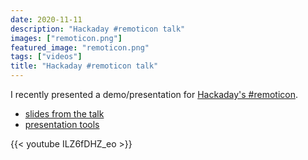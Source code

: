```yaml
---
date: 2020-11-11
description: "Hackaday #remoticon talk"
images: ["remoticon.png"]
featured_image: "remoticon.png"
tags: ["videos"]
title: "Hackaday #remoticon talk"
---
```


I recently presented a demo/presentation for [Hackaday's #remoticon](https://hackaday.com/tag/2020-hackaday-remoticon/).

* [slides from the talk](http://bit.ly/0-ASIC-slides)
* [presentation tools](https://github.com/mattvenn/remoticon-presentation-tools)

{{< youtube ILZ6fDHZ_eo >}}

